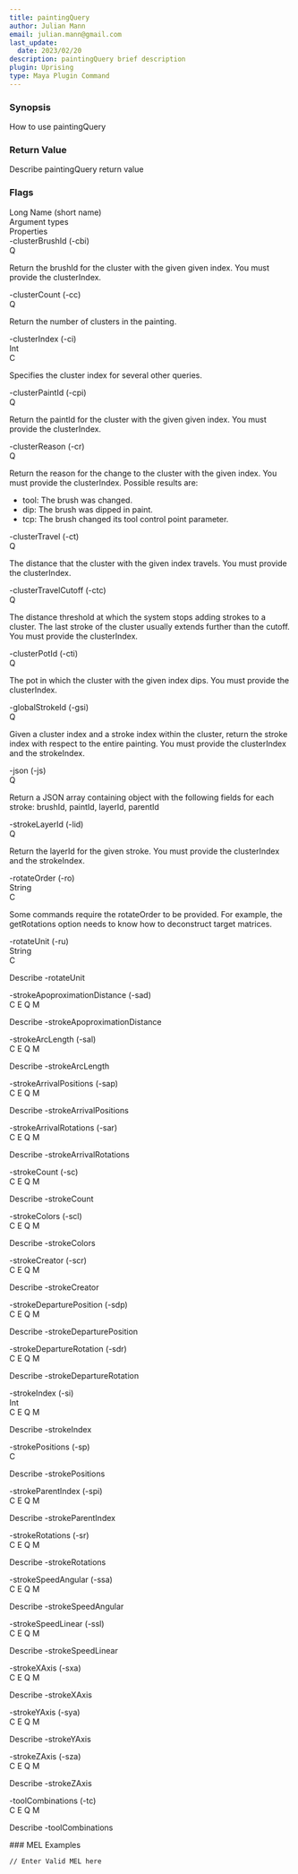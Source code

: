 ```yaml
---
title: paintingQuery
author: Julian Mann
email: julian.mann@gmail.com
last_update: 
  date: 2023/02/20
description: paintingQuery brief description
plugin: Uprising
type: Maya Plugin Command
---
```

### Synopsis

How to use paintingQuery

### Return Value

Describe paintingQuery return value

### Flags

<div class="opts">
    <div class="opts-header opts-row">
        <div class="opts-name opts-cell">Long Name (short name)</div>
        <div class="opts-type opts-cell">Argument types</div>
        <div class="opts-default opts-cell">Properties</div>
    </div>
    <div class="opts-block">
        <div class="opts-body opts-row">
            <div class="opts-name opts-cell">-clusterBrushId (-cbi)</div>
            <div class="opts-type opts-cell"></div>
            <div class="opts-properties opts-cell">
<span class="opts-prop-query">Q</span>
            </div>
        </div>
        <div class="opts-desc">
            <p>Return the brushId for the cluster with the given given index. You must provide the clusterIndex.</p>
        </div>
    </div>
    <div class="opts-block">
        <div class="opts-body opts-row">
            <div class="opts-name opts-cell">-clusterCount (-cc)</div>
            <div class="opts-type opts-cell"></div>
            <div class="opts-properties opts-cell">
<span class="opts-prop-query">Q</span>
            </div>
        </div>
        <div class="opts-desc">
            <p>Return the number of clusters in the painting.</p>
        </div>
    </div>
    <div class="opts-block">
        <div class="opts-body opts-row">
            <div class="opts-name opts-cell">-clusterIndex (-ci)</div>
            <div class="opts-type opts-cell">Int</div>
            <div class="opts-properties opts-cell">
<span class="opts-prop-create">C</span>
            </div>
        </div>
        <div class="opts-desc">
            <p>Specifies the cluster index for several other queries.</p>
        </div>
    </div>
    <div class="opts-block">
        <div class="opts-body opts-row">
            <div class="opts-name opts-cell">-clusterPaintId (-cpi)</div>
            <div class="opts-type opts-cell"></div>
            <div class="opts-properties opts-cell">
<span class="opts-prop-query">Q</span>
            </div>
        </div>
        <div class="opts-desc">
            <p>Return the paintId for the cluster with the given given index. You must provide the clusterIndex.</p>
        </div>
    </div>
    <div class="opts-block">
        <div class="opts-body opts-row">
            <div class="opts-name opts-cell">-clusterReason (-cr)</div>
            <div class="opts-type opts-cell"></div>
            <div class="opts-properties opts-cell">
<span class="opts-prop-query">Q</span>
            </div>
        </div>
        <div class="opts-desc">
            <p>Return the reason for the change to the cluster with the given index. You must provide the clusterIndex. Possible results are:
<ul>
<li>tool: The brush was changed.</li> 
<li>dip: The brush was dipped in paint.</li> 
<li>tcp: The brush changed its tool control point parameter.</li>
</ul></p>
        </div>
    </div>
    <div class="opts-block">
        <div class="opts-body opts-row">
            <div class="opts-name opts-cell">-clusterTravel (-ct)</div>
            <div class="opts-type opts-cell"></div>
            <div class="opts-properties opts-cell">
<span class="opts-prop-query">Q</span>
            </div>
        </div>
        <div class="opts-desc">
            <p>The distance that the cluster with the given index travels. You must provide the clusterIndex.</p>
        </div>
    </div>
    <div class="opts-block">
        <div class="opts-body opts-row">
            <div class="opts-name opts-cell">-clusterTravelCutoff (-ctc)</div>
            <div class="opts-type opts-cell"></div>
            <div class="opts-properties opts-cell">
<span class="opts-prop-query">Q</span>
            </div>
        </div>
        <div class="opts-desc">
            <p>The distance threshold at which the system stops adding strokes to a cluster. The last stroke of the cluster usually extends further than the cutoff. You must provide the clusterIndex.</p>
        </div>
    </div>
    <div class="opts-block">
        <div class="opts-body opts-row">
            <div class="opts-name opts-cell">-clusterPotId (-cti)</div>
            <div class="opts-type opts-cell"></div>
            <div class="opts-properties opts-cell">
<span class="opts-prop-query">Q</span>
            </div>
        </div>
        <div class="opts-desc">
            <p>The pot in which the cluster with the given index dips. You must provide the clusterIndex.</p>
        </div>
    </div>
    <div class="opts-block">
        <div class="opts-body opts-row">
            <div class="opts-name opts-cell">-globalStrokeId (-gsi)</div>
            <div class="opts-type opts-cell"></div>
            <div class="opts-properties opts-cell">
<span class="opts-prop-query">Q</span>
            </div>
        </div>
        <div class="opts-desc">
            <p>Given a cluster index and a stroke index within the cluster, return the stroke index with respect to the entire painting. You must provide the clusterIndex and the strokeIndex.</p>
        </div>
    </div>
    <div class="opts-block">
        <div class="opts-body opts-row">
            <div class="opts-name opts-cell">-json (-js)</div>
            <div class="opts-type opts-cell"></div>
            <div class="opts-properties opts-cell">
<span class="opts-prop-query">Q</span>
            </div>
        </div>
        <div class="opts-desc">
            <p>Return a JSON array containing object with the following fields for each stroke:
brushId, paintId, layerId, parentId</p>
        </div>
    </div>
    <div class="opts-block">
        <div class="opts-body opts-row">
            <div class="opts-name opts-cell">-strokeLayerId (-lid)</div>
            <div class="opts-type opts-cell"></div>
            <div class="opts-properties opts-cell">
<span class="opts-prop-query">Q</span>
            </div>
        </div>
        <div class="opts-desc">
            <p>Return the layerId for the given stroke. You must provide the clusterIndex and the strokeIndex.</p>
        </div>
    </div>
    <div class="opts-block">
        <div class="opts-body opts-row">
            <div class="opts-name opts-cell">-rotateOrder (-ro)</div>
            <div class="opts-type opts-cell">String</div>
            <div class="opts-properties opts-cell">
<span class="opts-prop-create">C</span>
            </div>
        </div>
        <div class="opts-desc">
            <p>Some commands require the rotateOrder to be provided. For example, the getRotations option needs to know how to deconstruct target matrices.</p>
        </div>
    </div>
    <div class="opts-block">
        <div class="opts-body opts-row">
            <div class="opts-name opts-cell">-rotateUnit (-ru)</div>
            <div class="opts-type opts-cell">String</div>
            <div class="opts-properties opts-cell">
<span class="opts-prop-create">C</span>
            </div>
        </div>
        <div class="opts-desc">
            <p>Describe -rotateUnit</p>
        </div>
    </div>
    <div class="opts-block">
        <div class="opts-body opts-row">
            <div class="opts-name opts-cell">-strokeApoproximationDistance (-sad)</div>
            <div class="opts-type opts-cell"></div>
            <div class="opts-properties opts-cell">
<span class="opts-prop-create">C</span>
<span class="opts-prop-edit">E</span>
<span class="opts-prop-query">Q</span>
<span class="opts-prop-multiuse">M</span>
            </div>
        </div>
        <div class="opts-desc">
            <p>Describe -strokeApoproximationDistance</p>
        </div>
    </div>
    <div class="opts-block">
        <div class="opts-body opts-row">
            <div class="opts-name opts-cell">-strokeArcLength (-sal)</div>
            <div class="opts-type opts-cell"></div>
            <div class="opts-properties opts-cell">
<span class="opts-prop-create">C</span>
<span class="opts-prop-edit">E</span>
<span class="opts-prop-query">Q</span>
<span class="opts-prop-multiuse">M</span>
            </div>
        </div>
        <div class="opts-desc">
            <p>Describe -strokeArcLength</p>
        </div>
    </div>
    <div class="opts-block">
        <div class="opts-body opts-row">
            <div class="opts-name opts-cell">-strokeArrivalPositions (-sap)</div>
            <div class="opts-type opts-cell"></div>
            <div class="opts-properties opts-cell">
<span class="opts-prop-create">C</span>
<span class="opts-prop-edit">E</span>
<span class="opts-prop-query">Q</span>
<span class="opts-prop-multiuse">M</span>
            </div>
        </div>
        <div class="opts-desc">
            <p>Describe -strokeArrivalPositions</p>
        </div>
    </div>
    <div class="opts-block">
        <div class="opts-body opts-row">
            <div class="opts-name opts-cell">-strokeArrivalRotations (-sar)</div>
            <div class="opts-type opts-cell"></div>
            <div class="opts-properties opts-cell">
<span class="opts-prop-create">C</span>
<span class="opts-prop-edit">E</span>
<span class="opts-prop-query">Q</span>
<span class="opts-prop-multiuse">M</span>
            </div>
        </div>
        <div class="opts-desc">
            <p>Describe -strokeArrivalRotations</p>
        </div>
    </div>
    <div class="opts-block">
        <div class="opts-body opts-row">
            <div class="opts-name opts-cell">-strokeCount (-sc)</div>
            <div class="opts-type opts-cell"></div>
            <div class="opts-properties opts-cell">
<span class="opts-prop-create">C</span>
<span class="opts-prop-edit">E</span>
<span class="opts-prop-query">Q</span>
<span class="opts-prop-multiuse">M</span>
            </div>
        </div>
        <div class="opts-desc">
            <p>Describe -strokeCount</p>
        </div>
    </div>
    <div class="opts-block">
        <div class="opts-body opts-row">
            <div class="opts-name opts-cell">-strokeColors (-scl)</div>
            <div class="opts-type opts-cell"></div>
            <div class="opts-properties opts-cell">
<span class="opts-prop-create">C</span>
<span class="opts-prop-edit">E</span>
<span class="opts-prop-query">Q</span>
<span class="opts-prop-multiuse">M</span>
            </div>
        </div>
        <div class="opts-desc">
            <p>Describe -strokeColors</p>
        </div>
    </div>
    <div class="opts-block">
        <div class="opts-body opts-row">
            <div class="opts-name opts-cell">-strokeCreator (-scr)</div>
            <div class="opts-type opts-cell"></div>
            <div class="opts-properties opts-cell">
<span class="opts-prop-create">C</span>
<span class="opts-prop-edit">E</span>
<span class="opts-prop-query">Q</span>
<span class="opts-prop-multiuse">M</span>
            </div>
        </div>
        <div class="opts-desc">
            <p>Describe -strokeCreator</p>
        </div>
    </div>
    <div class="opts-block">
        <div class="opts-body opts-row">
            <div class="opts-name opts-cell">-strokeDeparturePosition (-sdp)</div>
            <div class="opts-type opts-cell"></div>
            <div class="opts-properties opts-cell">
<span class="opts-prop-create">C</span>
<span class="opts-prop-edit">E</span>
<span class="opts-prop-query">Q</span>
<span class="opts-prop-multiuse">M</span>
            </div>
        </div>
        <div class="opts-desc">
            <p>Describe -strokeDeparturePosition</p>
        </div>
    </div>
    <div class="opts-block">
        <div class="opts-body opts-row">
            <div class="opts-name opts-cell">-strokeDepartureRotation (-sdr)</div>
            <div class="opts-type opts-cell"></div>
            <div class="opts-properties opts-cell">
<span class="opts-prop-create">C</span>
<span class="opts-prop-edit">E</span>
<span class="opts-prop-query">Q</span>
<span class="opts-prop-multiuse">M</span>
            </div>
        </div>
        <div class="opts-desc">
            <p>Describe -strokeDepartureRotation</p>
        </div>
    </div>
    <div class="opts-block">
        <div class="opts-body opts-row">
            <div class="opts-name opts-cell">-strokeIndex (-si)</div>
            <div class="opts-type opts-cell">Int</div>
            <div class="opts-properties opts-cell">
<span class="opts-prop-create">C</span>
<span class="opts-prop-edit">E</span>
<span class="opts-prop-query">Q</span>
<span class="opts-prop-multiuse">M</span>
            </div>
        </div>
        <div class="opts-desc">
            <p>Describe -strokeIndex</p>
        </div>
    </div>
    <div class="opts-block">
        <div class="opts-body opts-row">
            <div class="opts-name opts-cell">-strokePositions (-sp)</div>
            <div class="opts-type opts-cell"></div>
            <div class="opts-properties opts-cell">
<span class="opts-prop-create">C</span>
            </div>
        </div>
        <div class="opts-desc">
            <p>Describe -strokePositions</p>
        </div>
    </div>
    <div class="opts-block">
        <div class="opts-body opts-row">
            <div class="opts-name opts-cell">-strokeParentIndex (-spi)</div>
            <div class="opts-type opts-cell"></div>
            <div class="opts-properties opts-cell">
<span class="opts-prop-create">C</span>
<span class="opts-prop-edit">E</span>
<span class="opts-prop-query">Q</span>
<span class="opts-prop-multiuse">M</span>
            </div>
        </div>
        <div class="opts-desc">
            <p>Describe -strokeParentIndex</p>
        </div>
    </div>
    <div class="opts-block">
        <div class="opts-body opts-row">
            <div class="opts-name opts-cell">-strokeRotations (-sr)</div>
            <div class="opts-type opts-cell"></div>
            <div class="opts-properties opts-cell">
<span class="opts-prop-create">C</span>
<span class="opts-prop-edit">E</span>
<span class="opts-prop-query">Q</span>
<span class="opts-prop-multiuse">M</span>
            </div>
        </div>
        <div class="opts-desc">
            <p>Describe -strokeRotations</p>
        </div>
    </div>
    <div class="opts-block">
        <div class="opts-body opts-row">
            <div class="opts-name opts-cell">-strokeSpeedAngular (-ssa)</div>
            <div class="opts-type opts-cell"></div>
            <div class="opts-properties opts-cell">
<span class="opts-prop-create">C</span>
<span class="opts-prop-edit">E</span>
<span class="opts-prop-query">Q</span>
<span class="opts-prop-multiuse">M</span>
            </div>
        </div>
        <div class="opts-desc">
            <p>Describe -strokeSpeedAngular</p>
        </div>
    </div>
    <div class="opts-block">
        <div class="opts-body opts-row">
            <div class="opts-name opts-cell">-strokeSpeedLinear (-ssl)</div>
            <div class="opts-type opts-cell"></div>
            <div class="opts-properties opts-cell">
<span class="opts-prop-create">C</span>
<span class="opts-prop-edit">E</span>
<span class="opts-prop-query">Q</span>
<span class="opts-prop-multiuse">M</span>
            </div>
        </div>
        <div class="opts-desc">
            <p>Describe -strokeSpeedLinear</p>
        </div>
    </div>
    <div class="opts-block">
        <div class="opts-body opts-row">
            <div class="opts-name opts-cell">-strokeXAxis (-sxa)</div>
            <div class="opts-type opts-cell"></div>
            <div class="opts-properties opts-cell">
<span class="opts-prop-create">C</span>
<span class="opts-prop-edit">E</span>
<span class="opts-prop-query">Q</span>
<span class="opts-prop-multiuse">M</span>
            </div>
        </div>
        <div class="opts-desc">
            <p>Describe -strokeXAxis</p>
        </div>
    </div>
    <div class="opts-block">
        <div class="opts-body opts-row">
            <div class="opts-name opts-cell">-strokeYAxis (-sya)</div>
            <div class="opts-type opts-cell"></div>
            <div class="opts-properties opts-cell">
<span class="opts-prop-create">C</span>
<span class="opts-prop-edit">E</span>
<span class="opts-prop-query">Q</span>
<span class="opts-prop-multiuse">M</span>
            </div>
        </div>
        <div class="opts-desc">
            <p>Describe -strokeYAxis</p>
        </div>
    </div>
    <div class="opts-block">
        <div class="opts-body opts-row">
            <div class="opts-name opts-cell">-strokeZAxis (-sza)</div>
            <div class="opts-type opts-cell"></div>
            <div class="opts-properties opts-cell">
<span class="opts-prop-create">C</span>
<span class="opts-prop-edit">E</span>
<span class="opts-prop-query">Q</span>
<span class="opts-prop-multiuse">M</span>
            </div>
        </div>
        <div class="opts-desc">
            <p>Describe -strokeZAxis</p>
        </div>
    </div>
    <div class="opts-block">
        <div class="opts-body opts-row">
            <div class="opts-name opts-cell">-toolCombinations (-tc)</div>
            <div class="opts-type opts-cell"></div>
            <div class="opts-properties opts-cell">
<span class="opts-prop-create">C</span>
<span class="opts-prop-edit">E</span>
<span class="opts-prop-query">Q</span>
<span class="opts-prop-multiuse">M</span>
            </div>
        </div>
        <div class="opts-desc">
            <p>Describe -toolCombinations</p>
        </div>
    </div>
</div>
### MEL Examples

```// Enter Valid MEL here```


